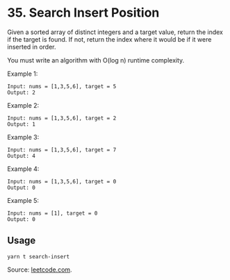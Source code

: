 # 35. Search Insert Position

Given a sorted array of distinct integers and a target value, return the index if the target is found. If not, return the index where it would be if it were inserted in order.

You must write an algorithm with O(log n) runtime complexity.

Example 1:

```
Input: nums = [1,3,5,6], target = 5
Output: 2
```

Example 2:

```
Input: nums = [1,3,5,6], target = 2
Output: 1
```

Example 3:

```
Input: nums = [1,3,5,6], target = 7
Output: 4
```

Example 4:

```
Input: nums = [1,3,5,6], target = 0
Output: 0
```

Example 5:

```
Input: nums = [1], target = 0
Output: 0
```

## Usage

```
yarn t search-insert
```

Source: [leetcode.com](https://leetcode.com/problems/search-insert-position/).
